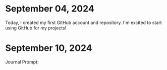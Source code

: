 # September 04, 2024

Today, I created my first GitHub account and repository. I'm excited to start using GitHub for my projects!

# September 10, 2024
Journal Prompt:

